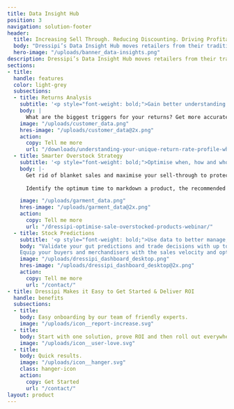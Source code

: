 ```yaml
---
title: Data Insight Hub
position: 3
navigation: solution-footer
header:
  title: Increasing Sell Through. Reducing Discounting. Driving Profitability
  body: "Dressipi’s Data Insight Hub moves retailers from their traditional spreadsheet limitations to real time, deeper insights about customers, transactions, returns and operations, without any coding or IT intervention"
  hero-image: "/uploads/banner_data-insights.png"
description: Dressipi’s Data Insight Hub moves retailers from their traditional spreadsheet limitations to real time, deeper insights about customers, transactions, returns and operations, without any coding or IT intervention
sections:
- title:
  handle: features
  color: light-grey
  subsections:
  - title: Returns Analysis
    subtitle: '<p style="font-weight: bold;">Gain better understanding into what drives returns and ways to reduce them</p>'
    body: |
      What are the biggest triggers for your returns? Get more accurate and targeted insights that break down returns data, analysing the causes at both category and product level, along with practical ways to reduce them.
    image: "/uploads/customer_data.png"
    hres-image: "/uploads/customer_data@2x.png"
    action:
      copy: Tell me more
      url: "/downloads/understanding-your-unique-return-rate-profile-whitepaper/"
  - title: Smarter Overstock Strategy 
    subtitle: '<p style="font-weight: bold;">Optimise when, how and who you discount to</p>'
    body: |-
      Get rid of blanket sales and maximise your sell-through to protect margins.
      
      Identify the optimum time to markdown a product, the recommended percentage to use and a distribution method that matches the right products to the right customers.

    image: "/uploads/garment_data.png"
    hres-image: "/uploads/garment_data@2x.png"
    action:
      copy: Tell me more
      url: "/dressipi-optimise-sale-overstocked-products-webinar/"
  - title: Stock Predictions
    subtitle: '<p style="font-weight: bold;">Use data to better manage, forecast and buy products.</p>'
    body: "Validate your gut predictions and trade decisions with up to the minute data.
    Equip your buyers and merchandisers with the sales velocity and optimal size ratios for every product at SKU level to help inform replenishment decisions and the shape of future buys."
    image: "/uploads/dressipi_dashboard_desktop.png"
    hres-image: "/uploads/dressipi_dashboard_desktop@2x.png"
    action:
      copy: Tell me more
      url: "/contact/"
- title: Dressipi Makes it Easy to Get Started & Deliver ROI
  handle: benefits
  subsections:
  - title: 
    body: Easy onboarding by our team of friendly experts.
    image: "/uploads/icon__report-increase.svg"
  - title: 
    body: Start with one solution, prove ROI and then roll out everywhere.
    image: "/uploads/icon__user-love.svg"
  - title: 
    body: Quick results.
    image: "/uploads/icon__hanger.svg"
    class: hanger-icon
    action:
      copy: Get Started
      url: "/contact/"
layout: product
---
```


